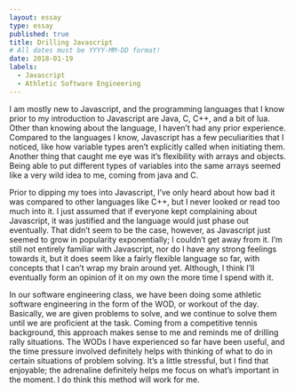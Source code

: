 ```yaml
---
layout: essay
type: essay
published: true
title: Drilling Javascript
# All dates must be YYYY-MM-DD format!
date: 2018-01-19
labels:
  - Javascript
  - Athletic Software Engineering
---
```


I am mostly new to Javascript, and the programming languages that I know prior to my introduction to Javascript are Java, C, C++, and a bit of lua. Other than knowing about the language, I haven’t had any prior experience. Compared to the languages I know, Javascript has a few peculiarities that I noticed, like how variable types aren’t explicitly called when initiating them. Another thing that caught me eye was it’s flexibility with arrays and objects. Being able to put different types of variables into the same arrays seemed like a very wild idea to me, coming from java and C. 
  
Prior to dipping my toes into Javascript, I’ve only heard about how bad it was compared to other languages like C++, but I never looked or read too much into it. I just assumed that if everyone kept complaining about Javascript, it was justified and the language would just phase out eventually. That didn’t seem to be the case, however, as Javascript just seemed to grow in popularity exponentially; I couldn’t get away from it. I’m still not entirely familiar with Javascript, nor do I have any strong feelings towards it, but it does seem like a fairly flexible language so far, with concepts that I can’t wrap my brain around yet. Although, I think I’ll eventually form an opinion of it on my own the more time I spend with it. 

In our software engineering class, we have been doing some athletic software engineering in the form of the WOD, or workout of the day. Basically, we are given problems to solve, and we continue to solve them until we are proficient at the task. Coming from a competitive tennis background, this approach makes sense to me and reminds me of drilling rally situations. The WODs I have experienced so far have been useful, and the time pressure involved definitely helps with thinking of what to do in certain situations of problem solving. It’s a little stressful, but I find that enjoyable; the adrenaline definitely helps me focus on what’s important in the moment. I do think this method will work for me. 
